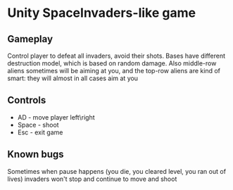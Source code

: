 Unity SpaceInvaders-like game
=============================

## Gameplay
Control player to defeat all invaders, avoid their shots.
Bases have different destruction model, which is based on random damage. Also middle-row aliens sometimes will be aiming at you, and the top-row aliens are kind of smart: they will almost in all cases aim at you

## Controls
  * AD - move player left\right
  * Space - shoot
  * Esc - exit game

## Known bugs
Sometimes when pause happens (you die, you cleared level, you ran out of lives) invaders won't stop and continue to move and shoot
